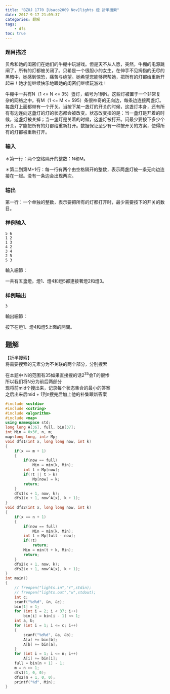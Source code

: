 ```yaml
---
title: "BZOJ 1770 [Usaco2009 Nov]lights 燈 折半搜索"
date: 2017-9-17 21:09:37
categories: 题解
tags:
    - dfs
toc: true
---
```


### 题目描述

贝希和她的闺密们在她们的牛棚中玩游戏。但是天不从人愿，突然，牛棚的电源跳闸了，所有的灯都被关闭了。贝希是一个很胆小的女生，在伸手不见拇指的无尽的黑暗中，她感到惊恐，痛苦与绝望。她希望您能够帮帮她，把所有的灯都给重新开起来！她才能继续快乐地跟她的闺密们继续玩游戏！
<!--more-->
牛棚中一共有N（1 <= N <= 35）盏灯，编号为1到N。这些灯被置于一个非常复杂的网络之中。有M（1 <= M <= 595）条很神奇的无向边，每条边连接两盏灯。每盏灯上面都带有一个开关。当按下某一盏灯的开关的时候，这盏灯本身，还有所有有边连向这盏灯的灯的状态都会被改变。状态改变指的是：当一盏灯是开着的时候，这盏灯被关掉；当一盏灯是关着的时候，这盏灯被打开。问最少要按下多少个开关，才能把所有的灯都给重新打开。数据保证至少有一种按开关的方案，使得所有的灯都被重新打开。

### 输入

＊第一行：两个空格隔开的整数：N和M。

＊第二到第M+1行：每一行有两个由空格隔开的整数，表示两盏灯被一条无向边连接在一起。没有一条边会出现两次。


### 输出

第一行：一个单独的整数，表示要把所有的灯都打开时，最少需要按下的开关的数目。

### 样例输入
	5 6
	1 2
	1 3
	4 2
	3 4
	2 5
	5 3

輸入細節：

一共有五盞燈。燈1、燈4和燈5都連接著燈2和燈3。

### 样例输出
	3

輸出細節：

按下在燈1、燈4和燈5上面的開關。


## 题解

【折半搜索】  
将需要搜索的元素分为不关联的两个部分，分别搜索

在本题中
N的范围有35如果直接搜的话$2^35$会T的很惨  
所以我们将N分为前后两部分  
现将前mid个搜出来，记录每个状态集合的最小的答案  
之后出来后mid + 1到n搜完后加上他的补集跟新答案

```c++
#include <cstdio>
#include <cstring>
#include <algorithm>
#include <map>
using namespace std;
long long A[36], full, bin[37];
int Min = 0x3f, n, m;
map<long long, int> Mp;
void dfs1(int x, long long now, int k)
{
	if(x == m + 1)
	{
		if(now == full)
			Min = min(k, Min);
		int t = Mp[now];
		if(!t || t > k)
			Mp[now] = k;
		return;
	}
	dfs1(x + 1, now, k);
	dfs1(x + 1, now^A[x], k + 1);
}
void dfs2(int x, long long now, int k)
{
	if(x == n + 1)
	{
		if(now == full)
			Min = min(k, Min);
		int t = Mp[full - now];
		if(!t)
			return;
		Min = min(t + k, Min);
		return;
	}
	dfs2(x + 1, now, k);
	dfs2(x + 1, now^A[x], k + 1);
}
int main()
{
	// freopen("lights.in","r",stdin);
	// freopen("lights.out","w",stdout);
	int c;
	scanf("%d%d", &n, &c);
	bin[1] = 1;
	for (int i = 2; i < 37; i++)
		bin[i] = bin[i - 1] << 1;
	int a, b;
	for (int i = 1; i <= c; i++)
	{
		scanf("%d%d", &a, &b);
		A[a] += bin[b];
		A[b] += bin[a];
	}
	for (int i = 1; i <= n; i++)
		A[i] += bin[i];
	full = bin[n + 1] - 1;
	m = n >> 1;
	dfs1(1, 0, 0);
	dfs2(m + 1, 0, 0);
	printf("%d", Min);
}
```

